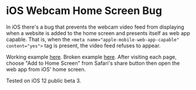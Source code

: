 # iOS Webcam Home Screen Bug

In iOS there's a bug that prevents the webcam video feed from displaying when a website is added to the home screen and presents itself as web app capable. That is, when the `<meta name="apple-mobile-web-app-capable" content="yes">` tag is present, the video feed refuses to appear.

Working example [here](https://matthewminer.com/ios-webcam-home-screen-bug/working.html). Broken example [here](https://matthewminer.com/ios-webcam-home-screen-bug/broken.html). After visiting each page, choose "Add to Home Screen" from Safari's share button then open the web app from iOS' home screen.

Tested on iOS 12 public beta 3.
